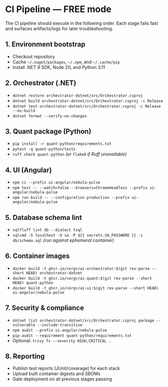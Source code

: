 # CI Pipeline — FREE mode

The CI pipeline should execute in the following order. Each stage fails fast and surfaces artifacts/logs for later troubleshooting.

## 1. Environment bootstrap

- Checkout repository
- Cache `~/.nuget/packages`, `~/.npm`, and `~/.cache/pip`
- Install .NET 9 SDK, Node 20, and Python 3.11

## 2. Orchestrator (.NET)

- `dotnet restore orchestrator-dotnet/src/Orchestrator.csproj`
- `dotnet build orchestrator-dotnet/src/Orchestrator.csproj -c Release`
- `dotnet test orchestrator-dotnet/src/Orchestrator.csproj -c Release --no-build`
- `dotnet format --verify-no-changes`

## 3. Quant package (Python)

- `pip install -r quant-python/requirements.txt`
- `pytest -q quant-python/tests`
- `ruff check quant-python` *(or `flake8` if Ruff unavailable)*

## 4. UI (Angular)

- `npm ci --prefix ui-angular/nebula-pulse`
- `npm test -- --watch=false --browsers=ChromeHeadless --prefix ui-angular/nebula-pulse`
- `npm run build -- --configuration production --prefix ui-angular/nebula-pulse`

## 5. Database schema lint

- `sqlfluff lint db --dialect tsql`
- `sqlcmd -S localhost -U sa -P ${{ secrets.SA_PASSWORD }} -i db/schema.sql` *(run against ephemeral container)*

## 6. Container images

- `docker build -t ghcr.io/<org>/ai-orchestrator:$(git rev-parse --short HEAD) orchestrator-dotnet`
- `docker build -t ghcr.io/<org>/ai-quant:$(git rev-parse --short HEAD) quant-python`
- `docker build -t ghcr.io/<org>/ai-ui:$(git rev-parse --short HEAD) ui-angular/nebula-pulse`

## 7. Security & compliance

- `dotnet list orchestrator-dotnet/src/Orchestrator.csproj package --vulnerable --include-transitive`
- `npm audit --prefix ui-angular/nebula-pulse`
- `pip-audit --requirement quant-python/requirements.txt`
- Optional: `trivy fs --severity HIGH,CRITICAL .`

## 8. Reporting

- Publish test reports (JUnit/coverage) for each stack
- Upload built container digests and SBOMs
- Gate deployment on all previous stages passing
